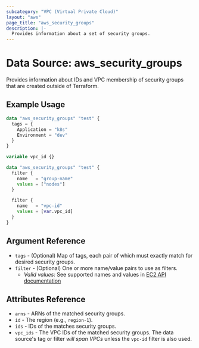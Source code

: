 ```yaml
---
subcategory: "VPC (Virtual Private Cloud)"
layout: "aws"
page_title: "aws_security_groups"
description: |-
  Provides information about a set of security groups.
---
```


# Data Source: aws_security_groups

Provides information about IDs and VPC membership of security groups that are created outside of Terraform.

## Example Usage

```terraform
data "aws_security_groups" "test" {
  tags = {
    Application = "k8s"
    Environment = "dev"
  }
}
```

```terraform
variable vpc_id {}

data "aws_security_groups" "test" {
  filter {
    name   = "group-name"
    values = ["nodes"]
  }

  filter {
    name   = "vpc-id"
    values = [var.vpc_id]
  }
}
```

## Argument Reference

* `tags` - (Optional) Map of tags, each pair of which must exactly match for desired security groups.
* `filter` - (Optional) One or more name/value pairs to use as filters.
    * _Valid values:_ See supported names and values in [EC2 API documentation][describe-security-groups]

## Attributes Reference

* `arns` - ARNs of the matched security groups.
* `id` - The region (e.g., `region-1`).
* `ids` - IDs of the matches security groups.
* `vpc_ids` - The VPC IDs of the matched security groups. The data source's tag or filter *will span VPCs* unless the `vpc-id` filter is also used.

[tf-security-group]: security_group.html
[describe-security-groups]: https://docs.cloud.croc.ru/en/api/ec2/security_groups/DescribeSecurityGroups.html
